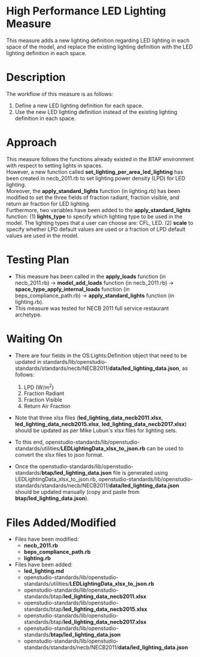 # High Performance LED Lighting Measure
This measure adds a new lighting definition regarding LED lighting in each space of the model, 
and replace the existing lighting definition with the LED lighting definition in each space.

# Description
The workflow of this measure is as follows:
1. Define a new LED lighting definition for each space.
2. Use the new LED lighting definition instead of the existing lighting definition in each space.

# Approach
This measure follows the functions already existed in the BTAP environment with respect to setting lights in spaces.<br>
However, a new function called **set_lighting_per_area_led_lighting** has been created in necb_2011.rb to set lighting power density (LPD) for LED lighting.<br>
Moreover, the **apply_standard_lights** function (in lighting.rb) has been modified to set the three fields of 
fraction radiant, fraction visible, and return air fraction for LED lighting.<br> 
Furthermore, two variables have been added to the **apply_standard_lights** function:
(1) **lights_type** to specify which lighting type to be used in the model. The lighting types that a user can choose are: CFL, LED.
(2) **scale** to specify whether LPD default values are used or a fraction of LPD default values are used in the model.

# Testing Plan
* This measure has been called in the **apply_loads** function (in necb_2011.rb) -> **model_add_loads** function (in necb_2011.rb) 
-> **space_type_apply_internal_loads** function (in beps_compliance_path.rb) -> **apply_standard_lights** function (in lighting.rb).
* This measure was tested for NECB 2011 full service restaurant archetype.

# Waiting On
* There are four fields in the OS:Lights:Definition object that need to be updated in standards/lib/openstudio-standards/standards/necb/NECB2011/**data/led_lighting_data.json**, as follows:
  1. LPD (W/m<sup>2</sup>)
  2. Fraction Radiant
  3. Fraction Visible
  4. Return Air Fraction

* Note that three xlsx files (**led_lighting_data_necb2011.xlsx**, **led_lighting_data_necb2015.xlsx**, **led_lighting_data_necb2017.xlsx**) 
should be updated as per Mike Lubun's xlsx files for lighting sets.
* To this end, openstudio-standards/lib/openstudio-standards/utilities/**LEDLightingData_xlsx_to_json.rb** can be used to convert the xlsx files to json format.
* Once the openstudio-standards/lib/openstudio-standards/**btap/led_lighting_data.json** file is generated using LEDLightingData_xlsx_to_json.rb, 
openstudio-standards/lib/openstudio-standards/standards/necb/NECB2011/**data/led_lighting_data.json** should be updated manually (copy and paste from **btap/led_lighting_data.json**). 
 
# Files Added/Modified
* Files have been modified: 
  * **necb_2011.rb**
  * **beps_compliance_path.rb**
  * **lighting.rb**
* Files have been added: 
  * **led_lighting.md**
  * openstudio-standards/lib/openstudio-standards/utilities/**LEDLightingData_xlsx_to_json.rb**
  * openstudio-standards/lib/openstudio-standards/btap/**led_lighting_data_necb2011.xlsx**
  * openstudio-standards/lib/openstudio-standards/btap/**led_lighting_data_necb2015.xlsx**
  * openstudio-standards/lib/openstudio-standards/btap/**led_lighting_data_necb2017.xlsx**
  * openstudio-standards/lib/openstudio-standards/**btap/led_lighting_data.json**
  * openstudio-standards/lib/openstudio-standards/standards/necb/NECB2011/**data/led_lighting_data.json**